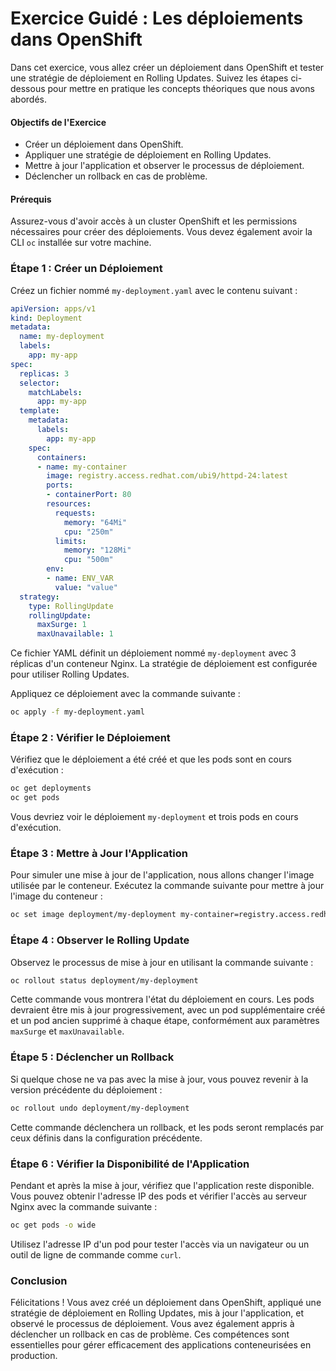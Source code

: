 # Exercice Guidé : Les déploiements dans OpenShift

Dans cet exercice, vous allez créer un déploiement dans OpenShift et tester une stratégie de déploiement en Rolling Updates. Suivez les étapes ci-dessous pour mettre en pratique les concepts théoriques que nous avons abordés.

#### Objectifs de l'Exercice

- Créer un déploiement dans OpenShift.
- Appliquer une stratégie de déploiement en Rolling Updates.
- Mettre à jour l'application et observer le processus de déploiement.
- Déclencher un rollback en cas de problème.

#### Prérequis

Assurez-vous d'avoir accès à un cluster OpenShift et les permissions nécessaires pour créer des déploiements. Vous devez également avoir la CLI `oc` installée sur votre machine.

### Étape 1 : Créer un Déploiement

Créez un fichier nommé `my-deployment.yaml` avec le contenu suivant :

```yaml
apiVersion: apps/v1
kind: Deployment
metadata:
  name: my-deployment
  labels:
    app: my-app
spec:
  replicas: 3
  selector:
    matchLabels:
      app: my-app
  template:
    metadata:
      labels:
        app: my-app
    spec:
      containers:
      - name: my-container
        image: registry.access.redhat.com/ubi9/httpd-24:latest
        ports:
        - containerPort: 80
        resources:
          requests:
            memory: "64Mi"
            cpu: "250m"
          limits:
            memory: "128Mi"
            cpu: "500m"
        env:
        - name: ENV_VAR
          value: "value"
  strategy:
    type: RollingUpdate
    rollingUpdate:
      maxSurge: 1
      maxUnavailable: 1
```

Ce fichier YAML définit un déploiement nommé `my-deployment` avec 3 réplicas d'un conteneur Nginx. La stratégie de déploiement est configurée pour utiliser Rolling Updates.

Appliquez ce déploiement avec la commande suivante :

```bash
oc apply -f my-deployment.yaml
```

### Étape 2 : Vérifier le Déploiement

Vérifiez que le déploiement a été créé et que les pods sont en cours d'exécution :

```bash
oc get deployments
oc get pods
```

Vous devriez voir le déploiement `my-deployment` et trois pods en cours d'exécution.

### Étape 3 : Mettre à Jour l'Application

Pour simuler une mise à jour de l'application, nous allons changer l'image utilisée par le conteneur. Exécutez la commande suivante pour mettre à jour l'image du conteneur :

```bash
oc set image deployment/my-deployment my-container=registry.access.redhat.com/ubi9/httpd-24:1-325
```

### Étape 4 : Observer le Rolling Update

Observez le processus de mise à jour en utilisant la commande suivante :

```bash
oc rollout status deployment/my-deployment
```

Cette commande vous montrera l'état du déploiement en cours. Les pods devraient être mis à jour progressivement, avec un pod supplémentaire créé et un pod ancien supprimé à chaque étape, conformément aux paramètres `maxSurge` et `maxUnavailable`.

### Étape 5 : Déclencher un Rollback

Si quelque chose ne va pas avec la mise à jour, vous pouvez revenir à la version précédente du déploiement :

```bash
oc rollout undo deployment/my-deployment
```

Cette commande déclenchera un rollback, et les pods seront remplacés par ceux définis dans la configuration précédente.

### Étape 6 : Vérifier la Disponibilité de l'Application

Pendant et après la mise à jour, vérifiez que l'application reste disponible. Vous pouvez obtenir l'adresse IP des pods et vérifier l'accès au serveur Nginx avec la commande suivante :

```bash
oc get pods -o wide
```

Utilisez l'adresse IP d'un pod pour tester l'accès via un navigateur ou un outil de ligne de commande comme `curl`.

### Conclusion

Félicitations ! Vous avez créé un déploiement dans OpenShift, appliqué une stratégie de déploiement en Rolling Updates, mis à jour l'application, et observé le processus de déploiement. Vous avez également appris à déclencher un rollback en cas de problème. Ces compétences sont essentielles pour gérer efficacement des applications conteneurisées en production.

